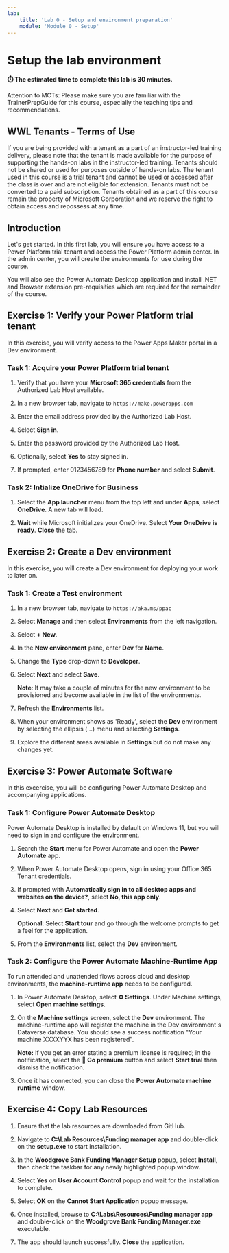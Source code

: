 ```yaml
---
lab:
    title: 'Lab 0 - Setup and environment preparation'
    module: 'Module 0 - Setup'
---
```


# Setup the lab environment

**⏱️ The estimated time to complete this lab is 30 minutes.**

Attention to MCTs: Please make sure you are familiar with the TrainerPrepGuide
for this course, especially the teaching tips and recommendations.

## WWL Tenants - Terms of Use

If you are being provided with a tenant as a part of an instructor-led training
delivery, please note that the tenant is made available for the purpose of
supporting the hands-on labs in the instructor-led training. Tenants should not
be shared or used for purposes outside of hands-on labs. The tenant used in this
course is a trial tenant and cannot be used or accessed after the class is over
and are not eligible for extension. Tenants must not be converted to a paid
subscription. Tenants obtained as a part of this course remain the property of
Microsoft Corporation and we reserve the right to obtain access and repossess at
any time.

## Introduction

Let's get started. In this first lab, you will ensure you have access to a Power
Platform trial tenant and access the Power Platform admin center. In the admin
center, you will create the environments for use during the course.

You will also see the Power Automate Desktop application and install .NET and
Browser extension pre-requisities which are required for the remainder of the
course.

## Exercise 1: Verify your Power Platform trial tenant

In this exercise, you will verify access to the Power Apps Maker portal in a Dev
environment.

### Task 1: Acquire your Power Platform trial tenant

1.  Verify that you have your **Microsoft 365 credentials** from the Authorized
    Lab Host available.

2.  In a new browser tab, navigate to `https://make.powerapps.com`

3.  Enter the email address provided by the Authorized Lab Host.

4.  Select **Sign in**.

5.  Enter the password provided by the Authorized Lab Host.

6.  Optionally, select **Yes** to stay signed in.

7.  If prompted, enter 0123456789 for **Phone number** and select **Submit**.


### Task 2: Intialize OneDrive for Business

1.  Select the **App launcher** menu from the top left and under **Apps**,
    select **OneDrive**. A new tab will load.

2.  **Wait** while Microsoft initializes your OneDrive. Select **Your OneDrive
    is ready**. **Close** the tab.

## Exercise 2: Create a Dev environment

In this exercise, you will create a Dev environment for deploying your work to
later on.

### Task 1: Create a Test environment

1.  In a new browser tab, navigate to `https://aka.ms/ppac`

2.  Select **Manage** and then select **Environments** from the left navigation.

3.  Select **+ New**.

4.  In the **New environment** pane, enter **Dev** for **Name**.

5.  Change the **Type** drop-down to **Developer**.

6.  Select **Next** and select **Save**.

     **Note**: It may take a couple of minutes for the new environment to be provisioned and become available in the list of the environments.

7.  Refresh the **Environments** list.

8.  When your environment shows as 'Ready', select the **Dev** environment by
    selecting the ellipsis (...) menu and selecting **Settings**.

9.  Explore the different areas available in **Settings** but do not make any
    changes yet.

## Exercise 3: Power Automate Software

In this excercise, you will be configuring Power Automate Desktop and
accompanying applications.

### Task 1: Configure Power Automate Desktop

Power Automate Desktop is installed by default on Windows 11, but you will need
to sign in and configure the environment.

1.  Search the **Start** menu for Power Automate and open the **Power Automate**
    app.

1.  When Power Automate Desktop opens, sign in using your Office 365 Tenant
    credentials. 

1.  If prompted with **Automatically sign in to all desktop apps and websites on the device?**, select **No, this app only**.
    
1.  Select **Next** and **Get started**.

    **Optional**: Select **Start tour** and go through the welcome prompts to get a feel for the application.

3.  From the **Environments** list, select the **Dev** environment.

### Task 2: Configure the Power Automate Machine-Runtime App

To run attended and unattended flows across cloud and desktop environments, the
**machine-runtime app** needs to be configured.

1.  In Power Automate Desktop, select **⚙️ Settings**. Under Machine settings,
    select **Open machine settings**.

2.  On the **Machine settings** screen, select the **Dev** environment. The
    machine-runtime app will register the machine in the Dev environment's
    Dataverse database. You should see a success notification "Your machine
    XXXXYYX has been registered".

    **Note:** If you get an error stating a premium license is required; in the notification, select the **💎 Go premium** button and select **Start trial** then dismiss the notification.

3.  Once it has connected, you can close the **Power Automate machine runtime**
    window.

## Exercise 4: Copy Lab Resources

1.  Ensure that the lab resources are downloaded from GitHub.

2.  Navigate to **C:\Lab Resources\Funding manager app** and double-click on the **setup.exe** to start installation.

3.  In the **Woodgrove Bank Funding Manager Setup** popup, select **Install**, then check the taskbar for any newly highlighted popup window.

4.  Select **Yes** on **User Account Control** popup and wait for the installation to complete.

5. Select **OK** on the **Cannot Start Application** popup message.

6.  Once installed, browse to **C:\Labs\Resources\Funding manager app** and double-click on the **Woodgrove Bank Funding Manager.exe** executable.

7.  The app should launch successfully. **Close** the application.
